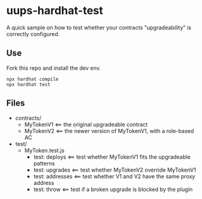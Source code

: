 # uups-hardhat-test
A quick sample on how to test whether your contracts "upgradeability" is correctly configured.

## Use
Fork this repo and install the dev env.
```
npx hardhat compile
npx hardhat test
```

## Files
- contracts/
  - MyTokenV1 <== the original upgradeable contract
  - MyTokenV2 <== the newer version of MyTokenV1, with a role-based AC
- test/
  - MyToken.test.js
    - test: deploys <== test whether MyTokenV1 fits the upgradeable patterns
    - test: upgrades <== test whether MyTokenV2 override MyTokenV1
    - test: addresses <== test whether V1 and V2 have the same proxy address
    - test: throw <== test if a broken upgrade is blocked by the plugin
    

